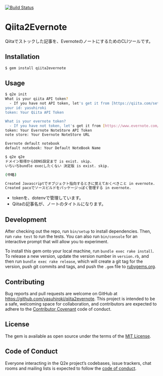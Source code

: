 [![Build Status](https://travis-ci.org/yasuhiroki/qiita-to-evernote.svg?branch=master)](https://travis-ci.org/yasuhiroki/qiita-to-evernote)

# Qiita2Evernote

Qiitaでストックした記事を、EvernoteのノートにするためのCLIツールです。

## Installation

```sh
$ gem install qiita2evernote
```

## Usage

```sh
$ q2e init
What is your qiita API token?
  - If you have not API token, let's get it from [https://qiita.com/settings/applications].
your id: yasuhiroki
token: Your Qiita API Token

What is your evernote token?
  - If you have not token, let's get it from [https://www.evernote.com/api/DeveloperToken.action].
token: Your Evernote NoteStore API Token
note store: Your Evernote NoteStore URL

Evernote default notebook
default notebook: Your Default NoteBook Name

$ q2e q2e
ドメイン取得からDDNS設定まで is exist. skip.
いちいちbundle execしたくない 決定版 is exist. skip.

(中略)

Created Javascriptでオブジェクト指向するときに覚えておくべきこと in evernote.
Created pacoでソースビルドをパッケージっぽく管理する in evernote.
```

* tokenを、dotenvで管理しています。
* Qiitaの記事名が、ノートのタイトルになります。

## Development

After checking out the repo, run `bin/setup` to install dependencies. Then, run `rake test` to run the tests. You can also run `bin/console` for an interactive prompt that will allow you to experiment.

To install this gem onto your local machine, run `bundle exec rake install`. To release a new version, update the version number in `version.rb`, and then run `bundle exec rake release`, which will create a git tag for the version, push git commits and tags, and push the `.gem` file to [rubygems.org](https://rubygems.org).

## Contributing

Bug reports and pull requests are welcome on GitHub at https://github.com/yasuhiroki/qiita2evernote. This project is intended to be a safe, welcoming space for collaboration, and contributors are expected to adhere to the [Contributor Covenant](http://contributor-covenant.org) code of conduct.

## License

The gem is available as open source under the terms of the [MIT License](http://opensource.org/licenses/MIT).

## Code of Conduct

Everyone interacting in the Q2e project’s codebases, issue trackers, chat rooms and mailing lists is expected to follow the [code of conduct](https://github.com/yasuhiroki/qiita2evernote/blob/master/CODE_OF_CONDUCT.md).

